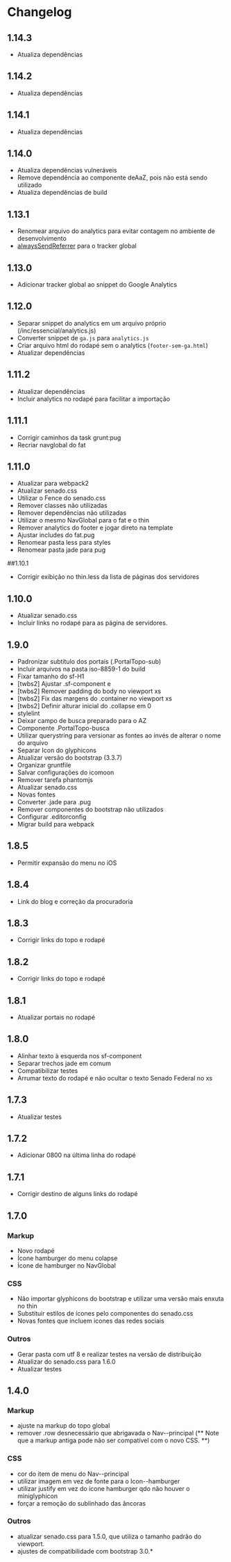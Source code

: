 # Changelog

## 1.14.3

* Atualiza dependências

## 1.14.2

* Atualiza dependências

## 1.14.1

* Atualiza dependências

## 1.14.0

* Atualiza dependências vulneráveis
* Remove dependência ao componente deAaZ, pois não está sendo utilizado
* Atualiza dependências de build

## 1.13.1

* Renomear arquivo do analytics para evitar contagem no ambiente de desenvolvimento
* [alwaysSendReferrer](https://developers.google.com/analytics/devguides/collection/analyticsjs/field-reference#alwaysSendReferrer) para o tracker global

## 1.13.0

* Adicionar tracker global ao snippet do Google Analytics

## 1.12.0

* Separar snippet do analytics em um arquivo próprio (/inc/essencial/analytics.js)
* Converter snippet de `ga.js` para `analytics.js`
* Criar arquivo html do rodapé sem o analytics (`footer-sem-ga.html`)
* Atualizar dependências

## 1.11.2

* Atualizar dependências
* Incluir analytics no rodapé para facilitar a importação

## 1.11.1

* Corrigir caminhos da task grunt:pug
* Recriar navglobal do fat

## 1.11.0

* Atualizar para webpack2
* Atualizar senado.css
* Utilizar o Fence do senado.css
* Remover classes não utilizadas
* Remover dependências não utilizadas
* Utilizar o mesmo NavGlobal para o fat e o thin
* Remover analytics do footer e jogar direto na template
* Ajustar includes do fat.pug
* Renomear pasta less para styles
* Renomear pasta jade para pug

##1.10.1

* Corrigir exibição no thin.less da lista de páginas dos servidores

## 1.10.0

* Atualizar senado.css
* Incluir links no rodapé para as página de servidores.

## 1.9.0

* Padronizar subtítulo dos portais (.PortalTopo-sub)
* Incluir arquivos na pasta iso-8859-1 do build
* Fixar tamanho do sf-H1
* [twbs2] Ajustar .sf-component e <body>
* [twbs2] Remover padding do body no viewport xs
* [twbs2] Fix das margens do .container no viewport xs
* [twbs2] Definir alturar inicial do .collapse em 0
* stylelint
* Deixar campo de busca preparado para o AZ
* Componente .PortalTopo-busca
* Utilizar querystring para versionar as fontes ao invés de alterar o nome do arquivo
* Separar Icon do glyphicons
* Atualizar versão do bootstrap (3.3.7)
* Organizar gruntfile
* Salvar configurações do icomoon
* Remover tarefa phantomjs
* Atualizar senado.css
* Novas fontes
* Converter .jade para .pug
* Remover componentes do bootstrap não utilizados
* Configurar .editorconfig
* Migrar build para webpack

## 1.8.5

* Permitir expansão do menu no iOS

## 1.8.4

* Link do blog e correção da procuradoria

## 1.8.3

* Corrigir links do topo e rodapé

## 1.8.2

* Corrigir links do topo e rodapé

## 1.8.1

* Atualizar portais no rodapé

## 1.8.0

* Alinhar texto à esquerda nos sf-component
* Separar trechos jade em comum
* Compatibilizar testes
* Arrumar texto do rodapé e não ocultar o texto Senado Federal no xs

## 1.7.3

* Atualizar testes

## 1.7.2

* Adicionar 0800 na última linha do rodapé

## 1.7.1

* Corrigir destino de alguns links do rodapé

## 1.7.0

### Markup

* Novo rodapé
* Ícone hamburger do menu colapse
* Ícone de hamburger no NavGlobal

### CSS

* Não importar glyphicons do bootstrap e utilizar uma versão mais enxuta no thin
* Substituir estilos de ícones pelo componentes do senado.css
* Novas fontes que incluem icones das redes sociais

### Outros

* Gerar pasta com utf 8 e realizar testes na versão de distribuição
* Atualizar do senado.css para 1.6.0
* Atualizar testes

## 1.4.0

### Markup

* ajuste na markup do topo global
* remover .row desnecessário que abrigavada o Nav--principal (** Note que a markup antiga pode não ser compatível com o novo CSS. **)

### CSS

* cor do item de menu do Nav--principal
* utilizar imagem em vez de fonte para o Icon--hamburger
* utilizar justify em vez do ícone hamburger qdo não houver o miniglyphicon
* forçar a remoção do sublinhado das âncoras

### Outros

* atualizar senado.css para 1.5.0, que utiliza o tamanho padrão do viewport.
* ajustes de compatibilidade com bootstrap 3.0.*
